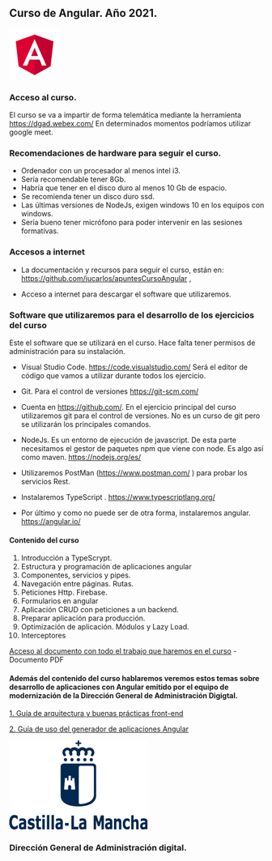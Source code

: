 
 ## Curso de Angular. Año 2021.

 ![Jccm](img/angularP.png)

### Acceso al curso.
El curso se va a impartir de forma telemática mediante la herramienta https://dgad.webex.com/
En determinados momentos podríamos utilizar google meet.

### Recomendaciones de hardware para seguir el curso.

* Ordenador con un procesador al menos intel i3.
* Sería recomendable tener 8Gb.
* Habría que tener en el disco duro al menos 10 Gb de espacio.
* Se recomienda tener un disco duro ssd.
* Las últimas versiones de NodeJs, exigen windows 10 en los equipos con windows.
* Sería bueno tener micrófono para poder intervenir en las sesiones formativas.



### Accesos a internet
* La documentación y recursos para seguir el curso, están en:
https://github.com/jucarlos/apuntesCursoAngular ,


* Acceso a internet para descargar el software que utilizaremos.

### Software que utilizaremos para el desarrollo de los ejercicios del curso

Este el software que se utilizará en el curso. Hace falta tener permisos de administración para su instalación.

* Visual Studio Code. https://code.visualstudio.com/
Será el editor de código que vamos a utilizar durante todos los ejercicio.

* Git. Para el control de versiones
https://git-scm.com/ 

* Cuenta en https://github.com/. En el ejercicio principal del curso utilizaremos git para el control de versiones. No es un curso de git pero se utilizarán los principales comandos.

* NodeJs. Es un entorno de ejecución de javascript. De esta parte necesitamos el gestor de paquetes npm que viene con node. Es algo así como maven.
 https://nodejs.org/es/

* Utilizaremos PostMan (https://www.postman.com/ ) para probar los servicios Rest.

* Instalaremos TypeScript . https://www.typescriptlang.org/

* Por último y como no puede ser de otra forma, instalaremos angular. https://angular.io/


#### Contenido del curso

1.	Introducción a TypeScrypt.
2.	Estructura y programación de aplicaciones angular
3.	Componentes, servicios y pipes.
4.	Navegación entre páginas. Rutas.
5.	Peticiones Http. Firebase.
6.	Formularios en angular
7.	Aplicación CRUD con peticiones a un backend.
8.	Preparar aplicación para producción.
9.	Optimización de aplicación. Módulos y Lazy Load.
10. Interceptores

[Acceso al documento con todo el trabajo que haremos en el curso](documentacion/cursoAngular.pdf) - Documento PDF

#### Además del contenido del curso hablaremos  veremos estos temas sobre desarrollo de aplicaciones con Angular emitido por el equipo de modernización de la Dirección General de Administración Digigtal.

[1. Guía de arquitectura y buenas prácticas front-end](docJccm/arquitecturaBuenasPracticasJCCM_v1.3.md)

[2. Guía de uso del generador de aplicaciones Angular](docJccm/generarodAppsJCCMv2.3.md)




![Jccm](img/logoJccm.png)
### Dirección General de Administración digital.